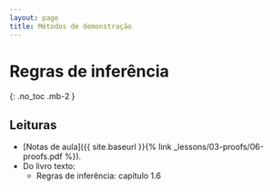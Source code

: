 ```yaml
---
layout: page
title: Métodos de demonstração
---
```


# Regras de inferência
{: .no_toc .mb-2 }

## Leituras

- [Notas de aula]({{ site.baseurl }}{% link _lessons/03-proofs/06-proofs.pdf %}).
- Do livro texto:
  - Regras de inferência: capítulo 1.6
